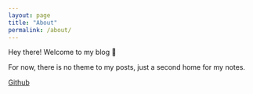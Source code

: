 ```yaml
---
layout: page
title: "About"
permalink: /about/
---
```


Hey there! Welcome to my blog :speech_balloon:

For now, there is no theme to my posts, just a second home for my notes.

[Github](https://github.com/axucar)



